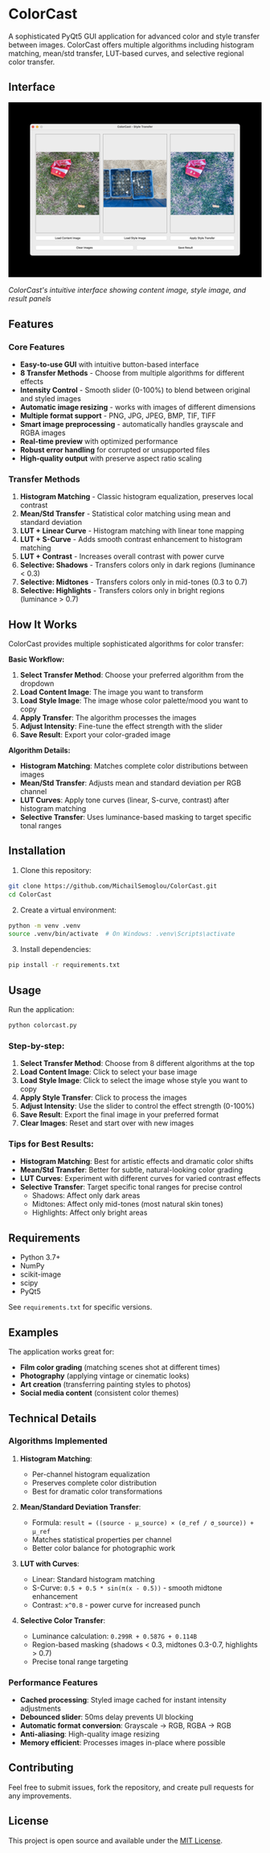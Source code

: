 # ColorCast

A sophisticated PyQt5 GUI application for advanced color and style transfer between images. ColorCast offers multiple algorithms including histogram matching, mean/std transfer, LUT-based curves, and selective regional color transfer.

## Interface

![ColorCast Interface](interface.png)

_ColorCast's intuitive interface showing content image, style image, and result panels_

## Features

### Core Features

- **Easy-to-use GUI** with intuitive button-based interface
- **8 Transfer Methods** - Choose from multiple algorithms for different effects
- **Intensity Control** - Smooth slider (0-100%) to blend between original and styled images
- **Automatic image resizing** - works with images of different dimensions
- **Multiple format support** - PNG, JPG, JPEG, BMP, TIF, TIFF
- **Smart image preprocessing** - automatically handles grayscale and RGBA images
- **Real-time preview** with optimized performance
- **Robust error handling** for corrupted or unsupported files
- **High-quality output** with preserve aspect ratio scaling

### Transfer Methods

1. **Histogram Matching** - Classic histogram equalization, preserves local contrast
2. **Mean/Std Transfer** - Statistical color matching using mean and standard deviation
3. **LUT + Linear Curve** - Histogram matching with linear tone mapping
4. **LUT + S-Curve** - Adds smooth contrast enhancement to histogram matching
5. **LUT + Contrast** - Increases overall contrast with power curve
6. **Selective: Shadows** - Transfers colors only in dark regions (luminance < 0.3)
7. **Selective: Midtones** - Transfers colors only in mid-tones (0.3 to 0.7)
8. **Selective: Highlights** - Transfers colors only in bright regions (luminance > 0.7)

## How It Works

ColorCast provides multiple sophisticated algorithms for color transfer:

**Basic Workflow:**

1. **Select Transfer Method**: Choose your preferred algorithm from the dropdown
2. **Load Content Image**: The image you want to transform
3. **Load Style Image**: The image whose color palette/mood you want to copy
4. **Apply Transfer**: The algorithm processes the images
5. **Adjust Intensity**: Fine-tune the effect strength with the slider
6. **Save Result**: Export your color-graded image

**Algorithm Details:**

- **Histogram Matching**: Matches complete color distributions between images
- **Mean/Std Transfer**: Adjusts mean and standard deviation per RGB channel
- **LUT Curves**: Apply tone curves (linear, S-curve, contrast) after histogram matching
- **Selective Transfer**: Uses luminance-based masking to target specific tonal ranges

## Installation

1. Clone this repository:

```bash
git clone https://github.com/MichailSemoglou/ColorCast.git
cd ColorCast
```

2. Create a virtual environment:

```bash
python -m venv .venv
source .venv/bin/activate  # On Windows: .venv\Scripts\activate
```

3. Install dependencies:

```bash
pip install -r requirements.txt
```

## Usage

Run the application:

```bash
python colorcast.py
```

### Step-by-step:

1. **Select Transfer Method**: Choose from 8 different algorithms at the top
2. **Load Content Image**: Click to select your base image
3. **Load Style Image**: Click to select the image whose style you want to copy
4. **Apply Style Transfer**: Click to process the images
5. **Adjust Intensity**: Use the slider to control the effect strength (0-100%)
6. **Save Result**: Export the final image in your preferred format
7. **Clear Images**: Reset and start over with new images

### Tips for Best Results:

- **Histogram Matching**: Best for artistic effects and dramatic color shifts
- **Mean/Std Transfer**: Better for subtle, natural-looking color grading
- **LUT Curves**: Experiment with different curves for varied contrast effects
- **Selective Transfer**: Target specific tonal ranges for precise control
  - Shadows: Affect only dark areas
  - Midtones: Affect only mid-tones (most natural skin tones)
  - Highlights: Affect only bright areas

## Requirements

- Python 3.7+
- NumPy
- scikit-image
- scipy
- PyQt5

See `requirements.txt` for specific versions.

## Examples

The application works great for:

- **Film color grading** (matching scenes shot at different times)
- **Photography** (applying vintage or cinematic looks)
- **Art creation** (transferring painting styles to photos)
- **Social media content** (consistent color themes)

## Technical Details

### Algorithms Implemented

1. **Histogram Matching**:

   - Per-channel histogram equalization
   - Preserves complete color distribution
   - Best for dramatic color transformations

2. **Mean/Standard Deviation Transfer**:

   - Formula: `result = ((source - μ_source) × (σ_ref / σ_source)) + μ_ref`
   - Matches statistical properties per channel
   - Better color balance for photographic work

3. **LUT with Curves**:

   - Linear: Standard histogram matching
   - S-Curve: `0.5 + 0.5 * sin(π(x - 0.5))` - smooth midtone enhancement
   - Contrast: `x^0.8` - power curve for increased punch

4. **Selective Color Transfer**:
   - Luminance calculation: `0.299R + 0.587G + 0.114B`
   - Region-based masking (shadows < 0.3, midtones 0.3-0.7, highlights > 0.7)
   - Precise tonal range targeting

### Performance Features

- **Cached processing**: Styled image cached for instant intensity adjustments
- **Debounced slider**: 50ms delay prevents UI blocking
- **Automatic format conversion**: Grayscale → RGB, RGBA → RGB
- **Anti-aliasing**: High-quality image resizing
- **Memory efficient**: Processes images in-place where possible

## Contributing

Feel free to submit issues, fork the repository, and create pull requests for any improvements.

## License

This project is open source and available under the [MIT License](LICENSE).
